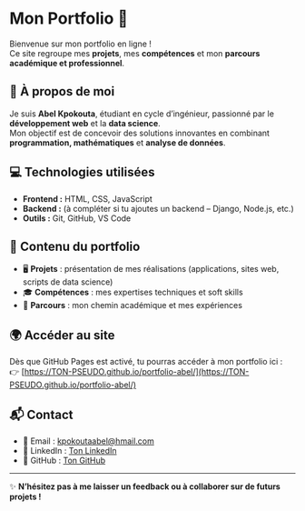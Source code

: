 # Mon Portfolio 🚀  

Bienvenue sur mon portfolio en ligne !  
Ce site regroupe mes **projets**, mes **compétences** et mon **parcours académique et professionnel**.  

## 👤 À propos de moi  
Je suis **Abel Kpokouta**, étudiant en cycle d’ingénieur, passionné par le **développement web** et la **data science**.  
Mon objectif est de concevoir des solutions innovantes en combinant **programmation, mathématiques** et **analyse de données**.  

## 💻 Technologies utilisées  
- **Frontend :** HTML, CSS, JavaScript  
- **Backend :** (à compléter si tu ajoutes un backend – Django, Node.js, etc.)  
- **Outils :** Git, GitHub, VS Code  

## 📂 Contenu du portfolio  
- 🖥️ **Projets** : présentation de mes réalisations (applications, sites web, scripts de data science)  
- 🎓 **Compétences** : mes expertises techniques et soft skills  
- 📜 **Parcours** : mon chemin académique et mes expériences  

## 🌍 Accéder au site  
Dès que GitHub Pages est activé, tu pourras accéder à mon portfolio ici :  
👉 [https://TON-PSEUDO.github.io/portfolio-abel/](https://TON-PSEUDO.github.io/portfolio-abel/)  

## 📬 Contact  
- 📧 Email : kpokoutaabel@hmail.com
- 💼 LinkedIn : [Ton LinkedIn](https://www.linkedin.com/in/tonprofil)  
- 🐙 GitHub : [Ton GitHub](https://github.com/Abel-Dev-KPOKOUTA/)

---

✨ **N’hésitez pas à me laisser un feedback ou à collaborer sur de futurs projets !**  
